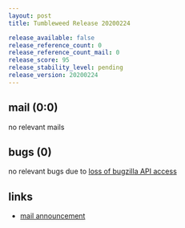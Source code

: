 ```yaml
---
layout: post
title: Tumbleweed Release 20200224

release_available: false
release_reference_count: 0
release_reference_count_mail: 0
release_score: 95
release_stability_level: pending
release_version: 20200224
---
```


## mail (0:0)

no relevant mails

## bugs (0)

<!--more-->

no relevant bugs due to [loss of bugzilla API access](https://bugzilla.opensuse.org/show_bug.cgi?id=1157722)



## links

- [mail announcement](https://lists.opensuse.org/opensuse-factory/2020-02/msg00536.html)
